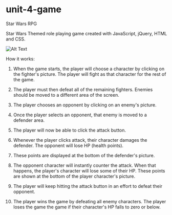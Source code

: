 # unit-4-game 
Star Wars RPG

Star Wars Themed role playing game created with JavaScript, jQuery, HTML and CSS.


![Alt Text](https://mallika1.github.io/unit-4-game/assets/images/sw_image.JPG)

How it works: 

1. When the game starts, the player will choose a character by clicking on the fighter's picture. The player will fight   as that character for the rest of the game.


2. The player must then defeat all of the remaining fighters. Enemies should be moved to a different area of the screen.
3. The player chooses an opponent by clicking on an enemy's picture.
4. Once the player selects an opponent, that enemy is moved to a defender area.
5. The player will now be able to click the attack button.
6. Whenever the player clicks attack, their character damages the defender. The opponent will lose HP (health points).
7. These points are displayed at the bottom of the defender's picture.
8. The opponent character will instantly counter the attack. When that happens, the player's character will lose some of their HP. These points are shown at the bottom of the player character's picture.
9. The player will keep hitting the attack button in an effort to defeat their opponent.
10. The player wins the game by defeating all enemy characters. The player loses the game the game if their character's HP falls to zero or below.



